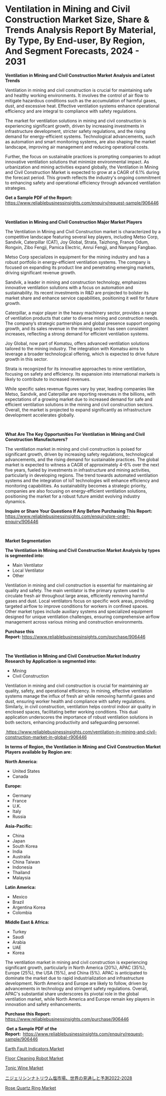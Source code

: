 <p><h1>Ventilation in Mining and Civil Construction Market Size, Share & Trends Analysis Report By Material, By Type, By End-user, By Region, And Segment Forecasts, 2024 - 2031</h1></p><p><strong>Ventilation in Mining and Civil Construction Market Analysis and Latest Trends</strong></p>
<p><p>Ventilation in mining and civil construction is crucial for maintaining safe and healthy working environments. It involves the control of air flow to mitigate hazardous conditions such as the accumulation of harmful gases, dust, and excessive heat. Effective ventilation systems enhance operational efficiency and are integral to compliance with safety regulations.</p><p>The market for ventilation solutions in mining and civil construction is experiencing significant growth, driven by increasing investments in infrastructure development, stricter safety regulations, and the rising demand for energy-efficient systems. Technological advancements, such as automation and smart monitoring systems, are also shaping the market landscape, improving air management and reducing operational costs.</p><p>Further, the focus on sustainable practices is prompting companies to adopt innovative ventilation solutions that minimize environmental impact. As urbanization and mining activities expand globally, the Ventilation in Mining and Civil Construction Market is expected to grow at a CAGR of 6.1% during the forecast period. This growth reflects the industry's ongoing commitment to enhancing safety and operational efficiency through advanced ventilation strategies.</p></p>
<p><strong>Get a Sample PDF of the Report:&nbsp;</strong> <a href="https://www.reliablebusinessinsights.com/enquiry/request-sample/906446">https://www.reliablebusinessinsights.com/enquiry/request-sample/906446</a></p>
<p>&nbsp;</p>
<p><strong>Ventilation in Mining and Civil Construction Major Market Players</strong></p>
<p><p>The Ventilation in Mining and Civil Construction market is characterized by a competitive landscape featuring several key players, including Metso Corp, Sandvik, Caterpillar (CAT), Joy Global, Strata, Taizhong, France Odum, Rongxin, Zibo Fengji, Pamica Electric, Anrui Fengji, and Nanyang Fangbao.</p><p>Metso Corp specializes in equipment for the mining industry and has a robust portfolio in energy-efficient ventilation systems. The company is focused on expanding its product line and penetrating emerging markets, driving significant revenue growth.</p><p>Sandvik, a leader in mining and construction technology, emphasizes innovative ventilation solutions with a focus on automation and sustainability. Its recent investments in R&D are projected to bolster its market share and enhance service capabilities, positioning it well for future growth.</p><p>Caterpillar, a major player in the heavy machinery sector, provides a range of ventilation products that cater to diverse mining and construction needs. The company’s strategic partnerships and global presence support ongoing growth, and its sales revenue in the mining sector has seen consistent increases, reflecting a strong demand for efficient ventilation systems.</p><p>Joy Global, now part of Komatsu, offers advanced ventilation solutions tailored to the mining industry. The integration with Komatsu aims to leverage a broader technological offering, which is expected to drive future growth in this sector.</p><p>Strata is recognized for its innovative approaches to mine ventilation, focusing on safety and efficiency. Its expansion into international markets is likely to contribute to increased revenues.</p><p>While specific sales revenue figures vary by year, leading companies like Metso, Sandvik, and Caterpillar are reporting revenues in the billions, with expectations of a growing market due to increased demand for safe and efficient ventilation solutions in the mining and civil construction sectors. Overall, the market is projected to expand significantly as infrastructure development accelerates globally.</p></p>
<p>&nbsp;</p>
<p><strong>What Are The Key Opportunities For Ventilation in Mining and Civil Construction Manufacturers?</strong></p>
<p><p>The ventilation market in mining and civil construction is poised for significant growth, driven by increasing safety regulations, technological advancements, and the rising demand for sustainable practices. The global market is expected to witness a CAGR of approximately 4-6% over the next five years, fueled by investments in infrastructure and mining activities, particularly in developing regions. The trend towards automated ventilation systems and the integration of IoT technologies will enhance efficiency and monitoring capabilities. As sustainability becomes a strategic priority, companies are also focusing on energy-efficient ventilation solutions, positioning the market for a robust future amidst evolving industry dynamics.</p></p>
<p><strong>Inquire or Share Your Questions If Any Before Purchasing This Report:</strong> <a href="https://www.reliablebusinessinsights.com/enquiry/pre-order-enquiry/906446">https://www.reliablebusinessinsights.com/enquiry/pre-order-enquiry/906446</a></p>
<p>&nbsp;</p>
<p><strong>Market Segmentation</strong></p>
<p><strong>The Ventilation in Mining and Civil Construction Market Analysis by types is segmented into:</strong></p>
<p><ul><li>Main Ventilator</li><li>Local Ventilator</li><li>Other</li></ul></p>
<p><p>Ventilation in mining and civil construction is essential for maintaining air quality and safety. The main ventilator is the primary system used to circulate fresh air throughout large areas, efficiently removing harmful gases and dust. Local ventilators focus on specific work areas, providing targeted airflow to improve conditions for workers in confined spaces. Other market types include auxiliary systems and specialized equipment designed for unique ventilation challenges, ensuring comprehensive airflow management across various mining and construction environments.</p></p>
<p><strong>Purchase this Report:&nbsp;</strong><a href="https://www.reliablebusinessinsights.com/purchase/906446">https://www.reliablebusinessinsights.com/purchase/906446</a></p>
<p>&nbsp;</p>
<p><strong>The Ventilation in Mining and Civil Construction Market Industry Research by Application is segmented into:</strong></p>
<p><ul><li>Mining</li><li>Civil Construction</li></ul></p>
<p><p>Ventilation in mining and civil construction is crucial for maintaining air quality, safety, and operational efficiency. In mining, effective ventilation systems manage the influx of fresh air while removing harmful gases and dust, ensuring worker health and compliance with safety regulations. Similarly, in civil construction, ventilation helps control indoor air quality in enclosed spaces, facilitating better working conditions. This dual application underscores the importance of robust ventilation solutions in both sectors, enhancing productivity and safeguarding personnel.</p></p>
<p><a href="https://www.reliablebusinessinsights.com/ventilation-in-mining-and-civil-construction-market-in-global-r906446">&nbsp;https://www.reliablebusinessinsights.com/ventilation-in-mining-and-civil-construction-market-in-global-r906446</a></p>
<p><strong>In terms of Region, the Ventilation in Mining and Civil Construction Market Players available by Region are:</strong></p>
<p>
    <p> <strong> North America: </strong>
        <ul>
            <li>United States</li>
            <li>Canada</li>
        </ul>
        </p> 
    <p> <strong> Europe: </strong>
        <ul>
            <li>Germany</li>
            <li>France</li>
            <li>U.K.</li>
            <li>Italy</li>
            <li>Russia</li>
        </ul>
        </p> 
    <p> <strong> Asia-Pacific: </strong>
        <ul>
            <li>China</li>
            <li>Japan</li>
            <li>South Korea</li>
            <li>India</li>
            <li>Australia</li>
            <li>China Taiwan</li>
            <li>Indonesia</li>
            <li>Thailand</li>
            <li>Malaysia</li>
        </ul>
        </p> 
    <p> <strong> Latin America: </strong>
        <ul>
            <li>Mexico</li>
            <li>Brazil</li>
            <li>Argentina Korea</li>
            <li>Colombia</li>
        </ul>
        </p> 
    <p> <strong> Middle East & Africa: </strong>
        <ul>
            <li>Turkey</li>
            <li>Saudi</li>
            <li>Arabia</li>
            <li>UAE</li>
            <li>Korea</li>
        </ul>
    </p>
    </p>
<p><p>The ventilation market in mining and civil construction is experiencing significant growth, particularly in North America (20%), APAC (35%), Europe (25%), the USA (15%), and China (5%). APAC is anticipated to dominate the market due to rapid industrialization and infrastructure development. North America and Europe are likely to follow, driven by advancements in technology and stringent safety regulations. Overall, APAC's substantial share underscores its pivotal role in the global ventilation market, while North America and Europe remain key players in innovation and safety enhancements. </p></p>
<p><strong>Purchase this Report: </strong><a href="https://www.reliablebusinessinsights.com/purchase/906446">https://www.reliablebusinessinsights.com/purchase/906446</a></p>
<p>&nbsp;<strong>Get a Sample PDF of the Report:&nbsp;&nbsp;</strong><a href="https://www.reliablebusinessinsights.com/enquiry/request-sample/906446">https://www.reliablebusinessinsights.com/enquiry/request-sample/906446</a></p>
<p><strong></strong></p>
<p><p><a href="https://www.linkedin.com/pulse/earth-fault-indicators-market-industry-landscape-growth-trajectories-gmprf?trackingId=DOaiB%2FmFTc2QKlIO4wu%2BTQ%3D%3D">Earth Fault Indicators Market</a></p><p><a href="https://www.linkedin.com/pulse/floor-cleaning-robot-market-insights-products-regional-analysis-6zdne?trackingId=9Qlk5OuCQ2KjWBLyfPHIBQ%3D%3D">Floor Cleaning Robot Market</a></p><p><a href="https://medium.com/@flaviobaku134/the-comprehensive-tonic-wine-market-research-report-is-essential-for-understanding-current-48b1bb42ac7f?postPublishedType=initial">Tonic Wine Market</a></p><p><a href="https://medium.com/@beaudamore/nigericin-sodium-salt-market-global-outlook-and-forecast-2022-2028-d059530d6883">ニジェリシンナトリウム塩市場、世界の見通しと予測2022-2028</a></p><p><a href="https://medium.com/@flaviobaku134/the-rose-quartz-ring-market-insights-report-offers-an-in-depth-and-thorough-analysis-of-the-6b13f0a58739?postPublishedType=initial">Rose Quartz Ring Market</a></p></p>